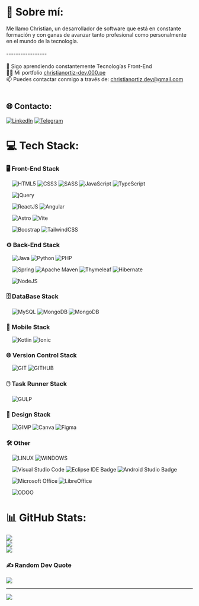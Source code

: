 # 💫 Sobre mí:
Me llamo Christian, un desarrollador de software que está en constante formación y con ganas de avanzar tanto profesional como personalmente en el mundo de la tecnología. <br><br>-----------------<br><br>🌱 Sigo aprendiendo constantemente Tecnologías Front-End<br>👨‍💻 Mi portfolio <a href="https://christianortiz-dev.000.pe/">christianortiz-dev.000.pe</a><br>📫 Puedes contactar conmigo a través de: christianortiz.dev@gmail.com<br><br>


## 🌐 Contacto:
[![LinkedIn](https://img.shields.io/badge/LinkedIn-%230077B5.svg?logo=linkedin&logoColor=white)](https://linkedin.com/in/christianortizdev) 
[![Telegram](https://img.shields.io/badge/Telegram-%230077B5.svg?logo=Telegram&logoColor=white)](https://telegram.me/christianortiz_dev) 

# 💻 Tech Stack:

 ### 🖥️ Front-End Stack<br>
 &nbsp;&nbsp;&nbsp;
 ![HTML5](https://img.shields.io/badge/html5-%23E34F26.svg?style=for-the-badge&logo=html5&logoColor=white)
 ![CSS3](https://img.shields.io/badge/css3-%231572B6.svg?style=for-the-badge&logo=css3&logoColor=white)
 ![SASS](https://img.shields.io/badge/sass-cc6699.svg?style=for-the-badge&logo=sass&logoColor=white)
 ![JavaScript](https://img.shields.io/badge/javascript-%23323330.svg?style=for-the-badge&logo=javascript&logoColor=%23F7DF1E)
 ![TypeScript](https://img.shields.io/badge/typescript-%23007ACC.svg?style=for-the-badge&logo=typescript&logoColor=white)

 &nbsp;&nbsp;&nbsp;
 ![jQuery](https://img.shields.io/badge/jquery-%230769AD.svg?style=for-the-badge&logo=jquery&logoColor=white)

 &nbsp;&nbsp;&nbsp;
 ![ReactJS](https://img.shields.io/badge/react-20232A.svg?style=for-the-badge&logo=react&logoColor=61DAFB)
 ![Angular](https://img.shields.io/badge/Angular-DD0031?style=for-the-badge&logo=angular&logoColor=white)

 &nbsp;&nbsp;&nbsp;
 ![Astro](https://img.shields.io/badge/astro-%232C2052.svg?style=for-the-badge&logo=astro&logoColor=white)
 ![Vite](https://img.shields.io/badge/vite-%23646CFF.svg?style=for-the-badge&logo=vite&logoColor=f5dd42)

 &nbsp;&nbsp;&nbsp;
 ![Boostrap](https://img.shields.io/badge/bootstrap-7310f5.svg?style=for-the-badge&logo=bootstrap&logoColor=white)
 ![TailwindCSS](https://img.shields.io/badge/tailwindcss-%2338B2AC.svg?style=for-the-badge&logo=tailwind-css&logoColor=white)

 ### ⚙️ Back-End Stack<br>
 &nbsp;&nbsp;&nbsp;
 ![Java](https://img.shields.io/badge/java-%23ED8B00.svg?style=for-the-badge&logo=openjdk&logoColor=white)
 ![Python](https://img.shields.io/badge/python-3670A0?style=for-the-badge&logo=python&logoColor=ffdd54)
 ![PHP](https://img.shields.io/badge/php-%23777BB4.svg?style=for-the-badge&logo=php&logoColor=white)

 &nbsp;&nbsp;&nbsp;
 ![Spring](https://img.shields.io/badge/spring-%236DB33F.svg?style=for-the-badge&logo=spring&logoColor=white)
 ![Apache Maven](https://img.shields.io/badge/Apache%20Maven-C71A36?style=for-the-badge&logo=Apache%20Maven&logoColor=white)
 ![Thymeleaf](https://img.shields.io/badge/Thymeleaf-%23005C0F.svg?style=for-the-badge&logo=Thymeleaf&logoColor=white)
 ![Hibernate](https://img.shields.io/badge/Hibernate-59666C?style=for-the-badge&logo=Hibernate&logoColor=white)

 &nbsp;&nbsp;&nbsp;
 ![NodeJS](https://img.shields.io/badge/node.js-6DA55F?style=for-the-badge&logo=node.js&logoColor=white)
 
 ### 🗄️ DataBase Stack<br>
 &nbsp;&nbsp;&nbsp;
 ![MySQL](https://img.shields.io/badge/mysql-00618b.svg?style=for-the-badge&logo=mysql&logoColor=white)
 ![MongoDB](https://img.shields.io/badge/MongoDB-%234ea94b.svg?style=for-the-badge&logo=mongodb&logoColor=white) 
 ![MongoDB](https://img.shields.io/badge/PL/SQL-F80000.svg?style=for-the-badge&logo=oracle&logoColor=white)

 ### 📱 Mobile Stack<br>
 &nbsp;&nbsp;&nbsp;
 ![Kotlin](https://img.shields.io/badge/kotlin-%237F52FF.svg?style=for-the-badge&logo=kotlin&logoColor=white)
 ![Ionic](https://img.shields.io/badge/Ionic-%233880FF.svg?style=for-the-badge&logo=Ionic&logoColor=white)

 ### 🌐 Version Control Stack<br>
 &nbsp;&nbsp;&nbsp;
 ![GIT](https://img.shields.io/badge/GIT-F1502F?style=for-the-badge&logo=git&logoColor=white)
 ![GITHUB](https://img.shields.io/badge/GITHUB-171515?style=for-the-badge&logo=github&logoColor=white)
 
 ### 🖱️ Task Runner Stack<br>
 &nbsp;&nbsp;&nbsp;
 ![GULP](https://img.shields.io/badge/gulp-cf4547.svg?style=for-the-badge&logo=gulp&logoColor=white)
 
 ### 🎨 Design Stack<br>
 &nbsp;&nbsp;&nbsp;
 ![GIMP](https://img.shields.io/badge/Gimp-657D8B?style=for-the-badge&logo=gimp&logoColor=FFFFFF)
 ![Canva](https://img.shields.io/badge/Canva-%2300C4CC.svg?style=for-the-badge&logo=Canva&logoColor=white)
 ![Figma](https://img.shields.io/badge/figma-%23F24E1E.svg?style=for-the-badge&logo=figma&logoColor=white)
 
 
 ### 🛠️ Other<br>
 &nbsp;&nbsp;&nbsp;
 ![LINUX](https://img.shields.io/badge/Linux-FCC624?style=for-the-badge&logo=linux&logoColor=black)
 ![WINDOWS](https://img.shields.io/badge/Windows-005fb8?style=for-the-badge&logo=windows&logoColor=white)

 &nbsp;&nbsp;&nbsp;
 ![Visual Studio Code](https://img.shields.io/badge/Visual%20Studio%20Code-0078d7.svg?style=for-the-badge&logo=visual-studio-code&logoColor=white)
 ![Eclipse IDE Badge](https://img.shields.io/badge/Eclipse%20IDE-2C2255?logo=eclipseide&logoColor=fff&style=for-the-badge)
 ![Android Studio Badge](https://img.shields.io/badge/Android%20Studio-3DDC84?logo=androidstudio&logoColor=fff&style=for-the-badge)

 &nbsp;&nbsp;&nbsp;
 ![Microsoft Office](https://img.shields.io/badge/Microsoft_Office-D83B01?style=for-the-badge&logo=microsoft-office&logoColor=white)
 ![LibreOffice](https://img.shields.io/badge/LibreOffice-%2318A303?style=for-the-badge&logo=LibreOffice&logoColor=white)

 &nbsp;&nbsp;&nbsp;
 ![ODOO](https://img.shields.io/badge/Odoo-714B67?style=for-the-badge&logo=Odoo&logoColor=black)

 
# 📊 GitHub Stats:
![](https://github-readme-stats.vercel.app/api?username=christianortiz-dev&theme=radical&hide_border=true&include_all_commits=false&count_private=false&card_width=1000)<br>
![](https://github-readme-streak-stats.herokuapp.com/?user=christianortiz-dev&theme=radical&hide_border=true&card_width=1000)<br>
![](https://github-readme-stats.vercel.app/api/top-langs/?username=christianortiz-dev&theme=radical&hide_border=true&include_all_commits=false&count_private=false&layout=compact&card_width=1000&langs_count=30)


### ✍️ Random Dev Quote
![](https://quotes-github-readme.vercel.app/api?type=horizontal&theme=radical&card_width=1000)

---
[![](https://visitcount.itsvg.in/api?id=christianortiz-dev&icon=5&color=6)](https://visitcount.itsvg.in)

<!-- Proudly created with GPRM ( https://gprm.itsvg.in ) -->
